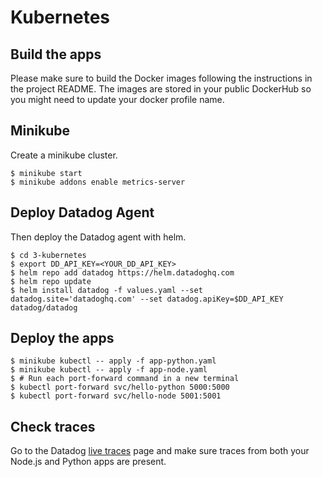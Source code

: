 # Kubernetes

## Build the apps

Please make sure to build the Docker images following the instructions in the project README. The images are stored in your public DockerHub so you might need to update your docker profile name.

## Minikube

Create a minikube cluster.
```shell
$ minikube start
$ minikube addons enable metrics-server
```

## Deploy Datadog Agent

Then deploy the Datadog agent with helm.
```shell
$ cd 3-kubernetes
$ export DD_API_KEY=<YOUR_DD_API_KEY>
$ helm repo add datadog https://helm.datadoghq.com
$ helm repo update
$ helm install datadog -f values.yaml --set datadog.site='datadoghq.com' --set datadog.apiKey=$DD_API_KEY datadog/datadog
```

## Deploy the apps

```shell
$ minikube kubectl -- apply -f app-python.yaml
$ minikube kubectl -- apply -f app-node.yaml
$ # Run each port-forward command in a new terminal
$ kubectl port-forward svc/hello-python 5000:5000
$ kubectl port-forward svc/hello-node 5001:5001
```

## Check traces

Go to the Datadog [live traces](https://app.datadoghq.com/apm/traces) page and make sure traces from both your Node.js and Python apps are present.